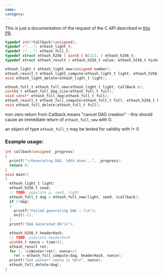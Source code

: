 ```yaml
---
name: 
category: 
---
```


This is just a documentation of the request of the C API described in [this PR](https://github.com/ethereum/ethash/pull/11).

```c
typedef int(*Callback)(unsigned);
typedef /*...*/ ethash_light_t;
typedef /*...*/ ethash_full_t;
typedef struct ethash_h256 { uint8_t b[32]; } ethash_h256_t;
typedef struct ethash_result { ethash_h256_t value; ethash_h256_t hixhash; } ethash_result_t;

ethash_light_t ethash_light_new(unsigned number);
ethash_result_t ethash_light_compute(ethash_light_t light, ethash_h256_t header_hash, uint64_t nonce);
void ethash_light_delete(ethash_light_t light);

ethash_full_t ethash_full_new(ethash_light_t light, CallBack c);
uint64_t ethash_full_dag_size(ethash_full_t full);
void const* ethash_full_dag(ethash_full_t full);
ethash_result_t ethash_full_compute(ethash_full_t full, ethash_h256_t header_hash, uint64_t nonce);
void ethash_full_delete(ethash_full_t full);
```

non-zero return from Callback means "cancel DAG creation" - this should cause an immediate return of `ethash_full_new` with 0.

an object of type `ethash_full_t` may be tested for validity with != 0

### Example usage:
```c
int callback(unsigned _progress)
{
  printf("\rGenerating DAG. %d%% done...", _progress);
  return 0;
}
void main()
{
  ethash_light_t light;
  ethash_h256_t seed;
  // TODO: populate p, seed, light
  ethash_full_t dag = ethash_full_new(light, seed, &callback);
  if (!dag)
  {
    printf("Failed generating DAG :-(\n");
    exit(-1);
  }
  printf("DAG Generated OK!\n");

  ethash_h256_t headerHash;
  // TODO: populate headerHash
  uint64_t nonce = time(0);
  ethash_result ret;
  for (; !isWinner(ret); nonce++)
    ret = ethash_full_compute(dag, headerHash, nonce);
  printf("Got winner! nonce is %d\n", nonce);
  ethash_full_delete(dag);
}
```